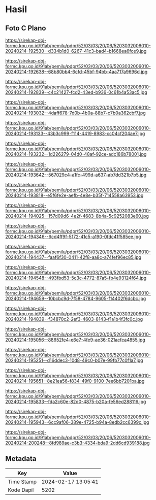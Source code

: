 # Hasil

## Foto C Plano

https://sirekap-obj-formc.kpu.go.id/91ab/pemilu/pdpr/52/03/03/20/06/5203032006010-20240214-192530--d334b1d0-6267-41c3-bad4-b1668ea6fce9.jpg

https://sirekap-obj-formc.kpu.go.id/91ab/pemilu/pdpr/52/03/03/20/06/5203032006010-20240214-192638--68b80bb4-6cfd-45bf-94bb-4aa717a9696d.jpg

https://sirekap-obj-formc.kpu.go.id/91ab/pemilu/pdpr/52/03/03/20/06/5203032006010-20240214-192839--c4c21427-fcd2-43ed-b936-0c61b4a53ac5.jpg

https://sirekap-obj-formc.kpu.go.id/91ab/pemilu/pdpr/52/03/03/20/06/5203032006010-20240214-193032--4daff678-7d0b-4b0a-88b7-c7b0a362cbf7.jpg

https://sirekap-obj-formc.kpu.go.id/91ab/pemilu/pdpr/52/03/03/20/06/5203032006010-20240214-193133--43b3c999-f114-4419-8983-cc04cf204ae7.jpg

https://sirekap-obj-formc.kpu.go.id/91ab/pemilu/pdpr/52/03/03/20/06/5203032006010-20240214-193232--1d226279-04d0-48af-92ce-adc186b78001.jpg

https://sirekap-obj-formc.kpu.go.id/91ab/pemilu/pdpr/52/03/03/20/06/5203032006010-20240214-193642--567029c4-a1fc-499d-a637-ab7dd321b7b5.jpg

https://sirekap-obj-formc.kpu.go.id/91ab/pemilu/pdpr/52/03/03/20/06/5203032006010-20240214-193818--e5f6fe2e-aefb-4e8e-b35f-714558a63953.jpg

https://sirekap-obj-formc.kpu.go.id/91ab/pemilu/pdpr/52/03/03/20/06/5203032006010-20240214-194025--157d09d6-4e2f-4683-8b4a-5c9252083e60.jpg

https://sirekap-obj-formc.kpu.go.id/91ab/pemilu/pdpr/52/03/03/20/06/5203032006010-20240214-194346--6cd4ff9f-5172-41c5-a190-0fdc41f585ee.jpg

https://sirekap-obj-formc.kpu.go.id/91ab/pemilu/pdpr/52/03/03/20/06/5203032006010-20240214-194437--faaf6f30-0411-42f8-aa8c-a74fef96ec85.jpg

https://sirekap-obj-formc.kpu.go.id/91ab/pemilu/pdpr/52/03/03/20/06/5203032006010-20240214-194548--493fbd53-5c3c-4772-87a5-fb4e93124f64.jpg

https://sirekap-obj-formc.kpu.go.id/91ab/pemilu/pdpr/52/03/03/20/06/5203032006010-20240214-194659--10bcbc9d-7f58-4784-9605-f14402f6dcbc.jpg

https://sirekap-obj-formc.kpu.go.id/91ab/pemilu/pdpr/52/03/03/20/06/5203032006010-20240214-194839--f34870c2-2ef3-4603-8143-f1a1b4f3fc0c.jpg

https://sirekap-obj-formc.kpu.go.id/91ab/pemilu/pdpr/52/03/03/20/06/5203032006010-20240214-195056--88652fe4-e6e7-4fe9-ae36-021acfca4855.jpg

https://sirekap-obj-formc.kpu.go.id/91ab/pemilu/pdpr/52/03/03/20/06/5203032006010-20240214-195251--d16ddec3-10d8-49c0-b07e-99fb77c0f1a7.jpg

https://sirekap-obj-formc.kpu.go.id/91ab/pemilu/pdpr/52/03/03/20/06/5203032006010-20240214-195651--8e21ea56-f834-49f0-9100-7ee6bb7201ba.jpg

https://sirekap-obj-formc.kpu.go.id/91ab/pemilu/pdpr/52/03/03/20/06/5203032006010-20240214-195833--fda2c60e-82d0-4875-b20a-fe56ed288116.jpg

https://sirekap-obj-formc.kpu.go.id/91ab/pemilu/pdpr/52/03/03/20/06/5203032006010-20240214-195943--6cc9af06-389e-4725-b94a-8edb2cc6399c.jpg

https://sirekap-obj-formc.kpu.go.id/91ab/pemilu/pdpr/52/03/03/20/06/5203032006010-20240214-200248--8fd989ae-c3b3-4334-bda9-2dd6cd939188.jpg


## Metadata

| Key        | Value               |
| ---------- | ------------------- |
| Time Stamp | 2024-02-17 13:05:41 |
| Kode Dapil | 5202                |



